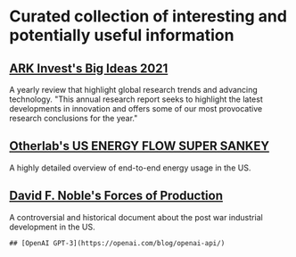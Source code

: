 # Curated collection of interesting and potentially useful information 

## [ARK Invest's Big Ideas 2021](https://research.ark-invest.com/hubfs/1_Download_Files_ARK-Invest/White_Papers/ARK–Invest_BigIdeas_2021.pdf?hsCtaTracking=4e1a031b-7ed7-4fb2-929c-072267eda5fc%7Cee55057a-bc7b-441e-8b96-452ec1efe34c)

A yearly review that highlight global research trends and advancing technology. "This annual research report seeks to highlight the latest developments in innovation and offers some of our most provocative research conclusions for the year." 

## [Otherlab's US ENERGY FLOW SUPER SANKEY](https://www.otherlab.com/blog-posts/us-energy-flow-super-sankey)

A highly detailed overview of end-to-end energy usage in the US. 

## [David F. Noble's Forces of Production](docs/david_f-_noble_david_f-_noble_forces_of_productbookza-org-2.pdf)
A controversial and historical document about the post war industrial development in the US.

	## [OpenAI GPT-3](https://openai.com/blog/openai-api/)


